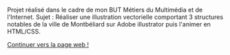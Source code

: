 Projet réalisé dans le cadre de mon BUT Métiers du Multimédia et de l'Internet.
Sujet : Réaliser une illustration vectorielle comportant 3 structures notables de la ville de Montbéliard sur Adobe illustrator puis l'animer en HTML/CSS.

[Continuer vers la page web !](https://findbirbs.netlify.app/)
